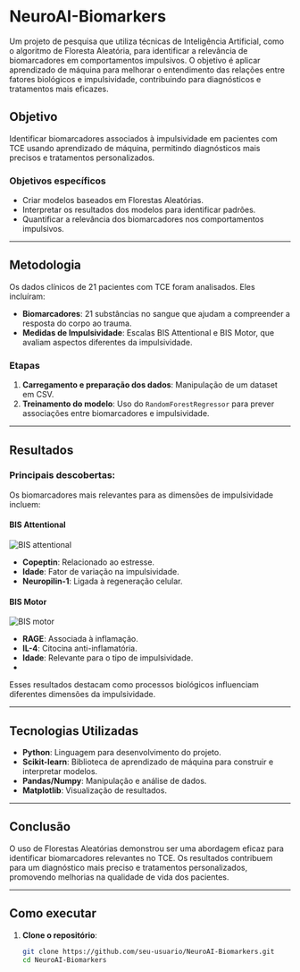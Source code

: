 # NeuroAI-Biomarkers  

Um projeto de pesquisa que utiliza técnicas de Inteligência Artificial, como o algoritmo de Floresta Aleatória, para identificar a relevância de biomarcadores em comportamentos impulsivos. O objetivo é aplicar aprendizado de máquina para melhorar o entendimento das relações entre fatores biológicos e impulsividade, contribuindo para diagnósticos e tratamentos mais eficazes.

## Objetivo  

Identificar biomarcadores associados à impulsividade em pacientes com TCE usando aprendizado de máquina, permitindo diagnósticos mais precisos e tratamentos personalizados.  

### Objetivos específicos  

- Criar modelos baseados em Florestas Aleatórias.
- Interpretar os resultados dos modelos para identificar padrões.
- Quantificar a relevância dos biomarcadores nos comportamentos impulsivos.  

---

## Metodologia  

Os dados clínicos de 21 pacientes com TCE foram analisados. Eles incluíram:  

- **Biomarcadores**: 21 substâncias no sangue que ajudam a compreender a resposta do corpo ao trauma.  
- **Medidas de Impulsividade**: Escalas BIS Attentional e BIS Motor, que avaliam aspectos diferentes da impulsividade.  

### Etapas  

1. **Carregamento e preparação dos dados**: Manipulação de um dataset em CSV.  
2. **Treinamento do modelo**: Uso do `RandomForestRegressor` para prever associações entre biomarcadores e impulsividade.  

---

## Resultados  

### Principais descobertas:  

Os biomarcadores mais relevantes para as dimensões de impulsividade incluem:

#### BIS Attentional  

![BIS attentional](https://github.com/user-attachments/assets/b8ab0c28-3dac-4cb4-8f58-0c17861550c1)

- **Copeptin**: Relacionado ao estresse.  
- **Idade**: Fator de variação na impulsividade.  
- **Neuropilin-1**: Ligada à regeneração celular.  

#### BIS Motor  

![BIS motor](https://github.com/user-attachments/assets/72a8d87e-eff8-4f92-bf3b-4cc908ff1180)

- **RAGE**: Associada à inflamação.  
- **IL-4**: Citocina anti-inflamatória.  
- **Idade**: Relevante para o tipo de impulsividade.
- 
Esses resultados destacam como processos biológicos influenciam diferentes dimensões da impulsividade.

---

## Tecnologias Utilizadas  

- **Python**: Linguagem para desenvolvimento do projeto.  
- **Scikit-learn**: Biblioteca de aprendizado de máquina para construir e interpretar modelos.  
- **Pandas/Numpy**: Manipulação e análise de dados.  
- **Matplotlib**: Visualização de resultados.  

---

## Conclusão  

O uso de Florestas Aleatórias demonstrou ser uma abordagem eficaz para identificar biomarcadores relevantes no TCE. Os resultados contribuem para um diagnóstico mais preciso e tratamentos personalizados, promovendo melhorias na qualidade de vida dos pacientes.

---

## Como executar  

1. **Clone o repositório**:  

   ```bash
   git clone https://github.com/seu-usuario/NeuroAI-Biomarkers.git
   cd NeuroAI-Biomarkers
